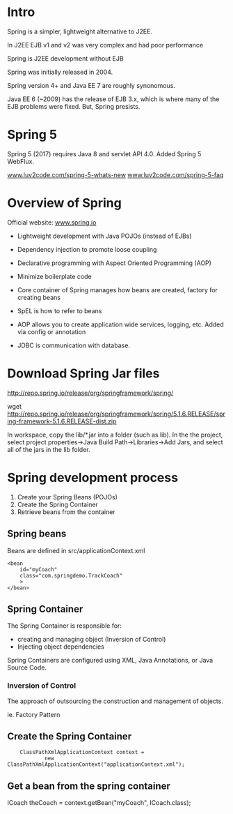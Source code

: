# Intro

Spring is a simpler, lightweight alternative to J2EE.

In J2EE EJB v1 and v2 was very complex and had poor performance

Spring is J2EE development without EJB

Spring was initially released in 2004. 

Spring version 4+ and Java EE 7 are roughly synonomous.

Java EE 6 (~2009) has the release of EJB 3.x, which is where many of the EJB problems were fixed. But, Spring presists.

# Spring 5

Spring 5 (2017) requires Java 8 and servlet API 4.0. Added Spring 5 WebFlux.

www.luv2code.com/spring-5-whats-new
www.luv2code.com/spring-5-faq

# Overview of Spring

Official website: www.spring.io

* Lightweight development with Java POJOs (instead of EJBs)

* Dependency injection to promote loose coupling

* Declarative programming with Aspect Oriented Programming (AOP)

* Minimize boilerplate code

* Core container of Spring manages how beans are created, factory for creating beans

* SpEL is how to refer to beans

* AOP allows you to create application wide services, logging, etc. Added via config or annotation

* JDBC is communication with database. 

# Download Spring Jar files

http://repo.spring.io/release/org/springframework/spring/

wget http://repo.spring.io/release/org/springframework/spring/5.1.6.RELEASE/spring-framework-5.1.6.RELEASE-dist.zip

In workspace, copy the lib/*.jar into a folder (such as lib). In the the project, select project properties->Java Build Path->Libraries->Add Jars, and select all of the jars in the lib folder. 

# Spring development process

1) Create your Spring Beans (POJOs)
2) Create the Spring Container
3) Retrieve beans from the container

## Spring beans
Beans are defined in src/applicationContext.xml

    <bean 
    	id="myCoach"
    	class="com.springdemo.TrackCoach"
    	>
    </bean>

## Spring Container

The Spring Container is responsible for: 

* creating and managing object (Inversion of Control)
* Injecting object dependencies

Spring Containers are configured using XML, Java Annotations, or Java Source Code.

### Inversion of Control

The approach of outsourcing the construction and management of objects.

ie. Factory Pattern

## Create the Spring Container

		ClassPathXmlApplicationContext context = 
				new ClassPathXmlApplicationContext("applicationContext.xml");

## Get a bean from the spring container

ICoach theCoach = context.getBean("myCoach", ICoach.class);

